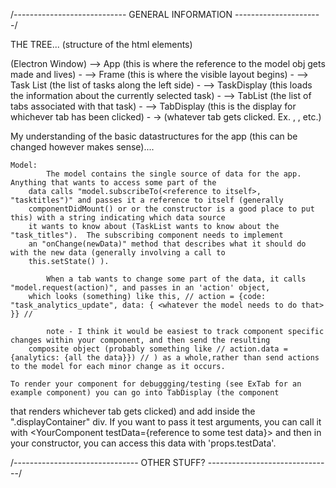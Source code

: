 /---------------------------- GENERAL INFORMATION ----------------------/

THE TREE... (structure of the html elements)

(Electron Window)
    --> App (this is where the reference to the model obj gets made and lives)
          -
          --> Frame (this is where the visible layout begins)
                -
                --> Task List (the list of tasks along the left side)
                - 
                --> TaskDisplay (this loads the information about the currently selected task)
                        -
                        --> TabList (the list of tabs associated with that task)
                        -
                        --> TabDisplay (this is the display for whichever tab has been clicked)
                                -
                                -> (whatever tab gets clicked.  Ex. <Calendar />, <Journal />, etc.)

My understanding of the basic datastructures for the app (this can be changed however makes sense)....

    Model: 
            The model contains the single source of data for the app.  Anything that wants to access some part of the 
        data calls "model.subscribeTo(<reference to itself>, "tasktitles")" and passes it a reference to itself (generally 
        componentDidMount() or or the constructor is a good place to put this) with a string indicating which data source 
        it wants to know about (TaskList wants to know about the "task_titles").  The subscribing component needs to implement 
        an "onChange(newData)" method that describes what it should do with the new data (generally involving a call to 
        this.setState() ).  

            When a tab wants to change some part of the data, it calls "model.request(action)", and passes in an 'action' object, 
        which looks (something) like this, // action = {code: "task_analytics_update", data: { <whatever the model needs to do that> }} // 
        
            note - I think it would be easiest to track component specific changes within your component, and then send the resulting
        composite object (probably something like // action.data = {analytics: {all the data}}) // ) as a whole,rather than send actions to the model for each minor change as it occurs.  

    To render your component for debuggging/testing (see ExTab for an example component) you can go into TabDisplay (the component 
that renders whichever tab gets clicked) and add <YourComponent /> inside the ".displayContainer" div.  If you want to pass it test 
arguments, you can call it with  <YourComponent testData={reference to some test data}> and then in your constructor, you can access 
this data with 'props.testData'.  


/------------------------------- OTHER STUFF? -------------------------------/

